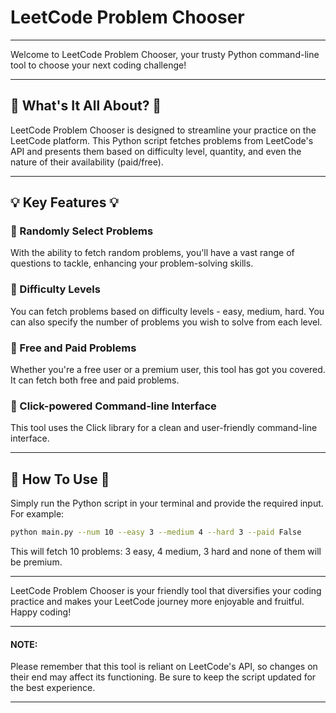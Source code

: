 # LeetCode Problem Chooser

---

Welcome to LeetCode Problem Chooser, your trusty Python command-line tool to choose your next coding challenge!

---

## 🎯 What's It All About? 🎯

LeetCode Problem Chooser is designed to streamline your practice on the LeetCode platform. This Python script fetches problems from LeetCode's API and presents them based on difficulty level, quantity, and even the nature of their availability (paid/free).

---

## 💡 Key Features 💡

### 📌 Randomly Select Problems
With the ability to fetch random problems, you'll have a vast range of questions to tackle, enhancing your problem-solving skills.

### 📌 Difficulty Levels
You can fetch problems based on difficulty levels - easy, medium, hard. You can also specify the number of problems you wish to solve from each level.

### 📌 Free and Paid Problems
Whether you're a free user or a premium user, this tool has got you covered. It can fetch both free and paid problems.

### 📌 Click-powered Command-line Interface
This tool uses the Click library for a clean and user-friendly command-line interface. 

---

## 🏁 How To Use 🏁

Simply run the Python script in your terminal and provide the required input. For example:

```bash
python main.py --num 10 --easy 3 --medium 4 --hard 3 --paid False
```
This will fetch 10 problems: 3 easy, 4 medium, 3 hard and none of them will be premium.

---

LeetCode Problem Chooser is your friendly tool that diversifies your coding practice and makes your LeetCode journey more enjoyable and fruitful. Happy coding!

---

#### NOTE: 

Please remember that this tool is reliant on LeetCode's API, so changes on their end may affect its functioning. Be sure to keep the script updated for the best experience.

---
